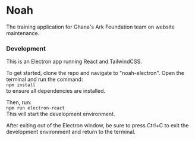 # Noah
The training application for Ghana's Ark Foundation team on website maintenance. 

### Development
This is an Electron app running React and TailwindCSS.

To get started, clone the repo and navigate to "noah-electron". Open the terminal and run the command:    
```npm install```      
to ensure all dependencies are installed.     

Then, run:     
```npm run electron-react```     
This will start the development environment.   

After exiting out of the Electron window, be sure to press Ctrl+C to exit the development environment and return to the terminal.